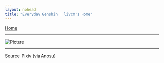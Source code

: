 ```yaml
---
layout: nohead
title: "Everyday Genshin | livcm's Home"
---
```


<a href="/" title="Home" class="btn">Home</a>

------

![Picture](https://image.anosu.top/pixiv/direct?keyword=genshinimpact)

------

Source: Pixiv (via Anosu)